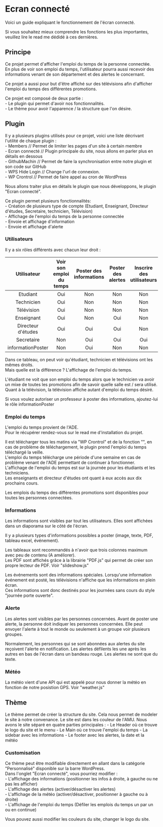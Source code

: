 # Ecran connecté

Voici un guide expliquant le fonctionnement de l'écran connecté.  

Si vous souhaitez mieux comprendre les fonctions les plus importantes, veuillez lire le read me dédidé à ces dernières.  

## Principe

Ce projet permet d'afficher l'emploi du temps de la personne connectée.  
En plus de voir son emploi du temps, l'utilisateur pourra aussi recevoir des informations venant de son département et des alertes le concernant.  

Ce projet a aussi pour but d'être affiché sur des télévisions afin d'afficher l'emploi du temps des différentes promotions.  

Ce projet est composé de deux partie :  
    - Le plugin qui permet d'avoir nos fonctionnalités.  
    - Le thème pour avoir l'apparence / la structure que l'on désire.  

## Plugin

Il y a plusieurs plugins utilisés pour ce projet, voici une liste décrivant l'utilité de chaque plugin :  
    - Members // Permet de limiter les pages d'un site à certain membre  
    - Ecran connecté // Plugin principale du site, nous allons en parler plus en détails en dessous  
    - GithubMachin // Permet de faire la synchronisation entre notre plugin et son code sur GitHub  
    - WPS Hide Login // Change l'url de connexion.  
    - WP Crontrol // Permet de faire appel au cron de WordPress  

Nous allons traiter plus en détails le plugin que nous développons, le plugin "Ecran connecté".  

Ce plugin permet plusieurs fonctionnalités:  
    - Création de plusieurs type de compte (Etudiant, Enseignant, Directeur d'études, Secretaire, technicien, Télévision)  
    - Affichage de l'emploi du temps de la personne connectée  
    - Envoie et affichage d'information  
    - Envoie et affichage d'alerte  

### Utilisateurs

Il y a six rôles différents avec chacun leur droit :  

|  Utilisateur       | Voir son emploi du temps |   Poster des informations | Poster des alertes | Inscrire des utilisateurs |
|:------------------:|:------------------------:|:-------------------------:|:------------------:|:-------------------------:|
| Etudiant           |        Oui               |      Non                  |     Non            |     Non                   |
| Technicien         |        Oui               |      Non                  |     Non            |     Non                   |
| Télévision         |        Oui               |      Non                  |     Non            |     Non                   |
| Enseignant         |        Oui               |      Non                  |     Oui            |     Non                   |
| Directeur d'études |        Oui               |      Oui                  |     Oui            |     Non                   |
| Secretaire         |        Non               |      Oui                  |     Oui            |     Oui                   |
| informationPoster  |        Non               |      Oui                  |     Non            |     Non                   |

Dans ce tableau, on peut voir qu'étudiant, technicien et télévisions ont les mêmes droits.  
Mais quelle est la différence ? L'affichage de l'emploi du temps.  

L'étudiant ne voit que son emploi du temps alors que le technicien va avoir un mixe de toutes les promotions afin de savoir quelle salle est / sera utilisé.  
Quant à la télévision, la télévision affiche autant d'emploi du temps désiré.  

Si vous voulez autoriser un professeur à poster des informations, ajoutez-lui le rôle informationPoster

### Emploi du temps

L'emploi du temps provient de l'ADE.  
Pour le récupérer rendez-vous sur le read me d'installation du projet.  

Il est télécharger tous les matins via "WP Crontrol" et de la fonction "", en cas de problème de téléchargement, le plugin prend l'emploi du temps téléchargé la veille.  
L'emploi du temps télécharge une période d'une semaine en cas de problème venant de l'ADE permettant de continuer à fonctionner.  
L'affichage de l'emploi du temps est sur la journée pour les étudiants et les techniciens.  
Les enseignants et directeur d'études ont quant à eux accès aux dix prochains cours.  

Les emplois du temps des différentes promotions sont disponibles pour toutes les personnes connectées.  


### Informations

Les informations sont visibles par tout les utilisateurs.
Elles sont affichées dans un diaporama sur le côté de l'écran.

Il y a plusieurs types d'informations possibles a poster (image, texte, PDF, tableau excel, événement).

Les tableaux sont recommandés à n'avoir que trois colonnes maximum avec peu de contenu (A améliorer).  
Les PDF sont affichés grâce à la librairie "PDF.js" qui permet de créer son propre lecteur de PDF. Voir "slideshow.js"

Les événements sont des informations spéciales. Lorsqu'une information événement est posté, les télévisions n'affiche que les informations en plein écran.  
Ces informations sont donc destinés pour les journées sans cours du style "journée porte ouverte".  


### Alerte

Les alertes sont visibles par les personnes concernées.
Avant de poster une alerte, la personne doit indiquer les personnes concernées. Elle peut envoyer l'alerte à tout le monde ou seulement à un groupe voir plusieurs groupes.

Normalement, les personnes qui se sont abonnées aux alertes du site reçoivent l'alerte en notification.
Les alertes défilents les une après les autres en bas de l'écran dans un bandeau rouge.
Les alertes ne sont que du texte.

### Météo

La météo vient d'une API qui est appelé pour nous donner la météo en fonction de notre posistion GPS.
Voir "weather.js"

## Thème

Le thème permet de créer la structure du site. Cela nous permet de modeler le site à notre convenance.
Le site est dans les couleur de l'AMU. Nous avons le site séparé en quatre parties principales :
    - Le Header où ce trouve le logo du site et le menu
    - Le Main où ce trouve l'emploi du temps
    - La sidebar avec les informations
    - Le footer avec les alertes, la date et la météo


### Customisation

Ce thème peut être modifiable directement en allant dans la catégorie "Personnalisé" disponible sur la barre WordPress.  
Dans l'onglet "Ecran connecté", vous pourriez modifier :  
    - L'affichage des informations (positionner les infos à droite, à gauche ou ne pas les afficher)  
    - L'affichage des alertes (activer/désactiver les alertes)  
    - L'affichage de la météo (activer/désactiver, positionner à gauche ou à droite)  
    - L'affichage de l'emploi du temps (Défiler les emplois du temps un par un ou en continue)  

Vous pouvez aussi modifier les couleurs du site, changer le logo du site.  
